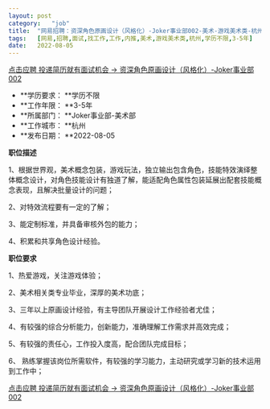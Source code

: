 ```yaml
---
layout:	post
category:	"job"
title:	"网易招聘：资深角色原画设计（风格化）-Joker事业部002-美术-游戏美术类-杭州学历不限3-5年"
tags:	[网易,招聘,面试,找工作,工作,内推,美术,游戏美术类,杭州,学历不限,3-5年]
date:	2022-08-05
---
```


[点击应聘 投递简历就有面试机会 ->  资深角色原画设计（风格化）-Joker事业部002](http://mobile.bole.netease.com/bole/boleDetail?id=41017&employeeId=346f03c3cda5f04c&key=all)



- **学历要求： **学历不限
- **工作年限： **3-5年
- **所属部门： **Joker事业部-美术部
- **工作城市： **杭州
- **发布日期： **2022-08-05



**职位描述**

1、根据世界观，美术概念包装，游戏玩法，独立输出包含角色，技能特效演绎整体概念设计，对角色技能设计有独道了解，能适配角色属性包装延展出配套技能概念表现，且解决批量设计的问题；

2、对特效流程要有一定的了解；

3、能定制标准，并具备审核外包的能力；

4、积累和共享角色设计经验。



**职位要求**

1、热爱游戏，关注游戏体验；

2、美术相关类专业毕业，深厚的美术功底；

3、三年以上原画设计经验，有主导团队开展设计工作经验者尤佳；

4、有较强的综合分析能力，创新能力，准确理解工作需求并高效完成；

5、有较强的责任心，工作投入度高，配合团队完成目标；

6、 熟练掌握该岗位所需软件，有较强的学习能力，主动研究或学习新的技术运用到工作中；



[点击应聘 投递简历就有面试机会 ->  资深角色原画设计（风格化）-Joker事业部002](http://mobile.bole.netease.com/bole/boleDetail?id=41017&employeeId=346f03c3cda5f04c&key=all)